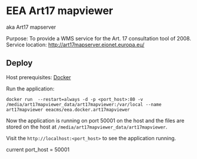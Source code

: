 # EEA Art17 mapviewer 
aka Art17 mapserver

Purpose: To provide a WMS service for the Art. 17 consultation tool of 2008.
Service location: http://art17mapserver.eionet.europa.eu/

## Deploy

Host prerequisites: [Docker](https://docs.docker.com/installation/)

Run the application:

`docker run  --restart=always -d -p <port_host>:80 -v /media/art17mapviewer_data/art17mapviewer:/var/local --name art17mapviewer eeacms/eea.docker.art17mapviewer`

Now the application is running on port 50001 on the host and the files are stored on the host at `/media/art17mapviewer_data/art17mapviewer`.

Visit the `http://localhost:<port_host>` to see the application running.

current port_host = 50001
